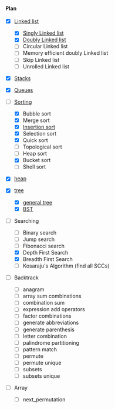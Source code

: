 #### Plan
 - [x] [Linked list](https://github.com/manparvesh/stlmp/tree/master/src/linked_list)
   - [x] [Singly Linked list](https://github.com/manparvesh/stlmp/blob/master/src/linked_list/ll.hpp)
   - [x] [Doubly Linked list](https://github.com/manparvesh/stlmp/blob/master/src/linked_list/dll.hpp)
   - [ ] Circular Linked list
   - [ ] Memory efficient doubly Linked list
   - [ ] Skip Linked list
   - [ ] Unrolled Linked list

 - [x] [Stacks](https://github.com/manparvesh/stlmp/blob/master/src/stack/stack.hpp)

 - [x] [Queues](https://github.com/manparvesh/stlmp/blob/master/src/queue/queue.hpp)

 - [ ] [Sorting](https://github.com/manparvesh/stlmp/tree/master/src/sorting)
   - [x] Bubble sort
   - [x] Merge sort
   - [x] [Insertion sort](https://github.com/manparvesh/stlmp/blob/master/src/sorting/insertion.hpp)
   - [x] Selection sort
   - [x] Quick sort
   - [ ] Topological sort
   - [ ] Heap sort
   - [x] Bucket sort
   - [ ] Shell sort
   
 - [x] [heap](https://github.com/manparvesh/stlmp/blob/master/src/heap/heap.hpp)
   
 - [x] [tree](https://github.com/manparvesh/stlmp/blob/master/src/tree)
   - [x] [general tree](https://github.com/manparvesh/stlmp/blob/master/src/tree/tree.hpp)
   - [x] [BST](https://github.com/manparvesh/stlmp/blob/master/src/tree/bst.hpp)

 - [ ] Searching
   - [ ] Binary search
   - [ ] Jump search
   - [ ] Fibonacci search
   - [x] Depth First Search 
   - [x] Breadth First Search
   - [ ] Kosaraju's Algorithm (find all SCCs)

 - [ ] Backtrack
   - [ ] anagram
   - [ ] array sum combinations
   - [ ] combination sum
   - [ ] expression add operators
   - [ ] factor combinations
   - [ ] generate abbreviations
   - [ ] generate parenthesis
   - [ ] letter combination
   - [ ] palindrome partitioning
   - [ ] pattern match
   - [ ] permute
   - [ ] permute unique
   - [ ] subsets
   - [ ] subsets unique

 - [ ] Array
   - [ ] next_permutation
